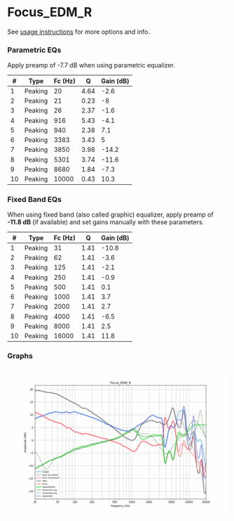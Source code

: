 # Focus_EDM_R
See [usage instructions](https://github.com/jaakkopasanen/AutoEq#usage) for more options and info.

### Parametric EQs
Apply preamp of -7.7 dB when using parametric equalizer.

|   # | Type    |   Fc (Hz) |    Q |   Gain (dB) |
|-----|---------|-----------|------|-------------|
|   1 | Peaking |        20 | 4.64 |        -2.6 |
|   2 | Peaking |        21 | 0.23 |        -8   |
|   3 | Peaking |        26 | 2.37 |        -1.6 |
|   4 | Peaking |       916 | 5.43 |        -4.1 |
|   5 | Peaking |       940 | 2.38 |         7.1 |
|   6 | Peaking |      3383 | 3.43 |         5   |
|   7 | Peaking |      3850 | 3.98 |       -14.2 |
|   8 | Peaking |      5301 | 3.74 |       -11.6 |
|   9 | Peaking |      8680 | 1.84 |        -7.3 |
|  10 | Peaking |     10000 | 0.43 |        10.3 |

### Fixed Band EQs
When using fixed band (also called graphic) equalizer, apply preamp of **-11.8 dB** (if available) and set gains manually with these parameters.

|   # | Type    |   Fc (Hz) |    Q |   Gain (dB) |
|-----|---------|-----------|------|-------------|
|   1 | Peaking |        31 | 1.41 |       -10.8 |
|   2 | Peaking |        62 | 1.41 |        -3.6 |
|   3 | Peaking |       125 | 1.41 |        -2.1 |
|   4 | Peaking |       250 | 1.41 |        -0.9 |
|   5 | Peaking |       500 | 1.41 |         0.1 |
|   6 | Peaking |      1000 | 1.41 |         3.7 |
|   7 | Peaking |      2000 | 1.41 |         2.7 |
|   8 | Peaking |      4000 | 1.41 |        -6.5 |
|   9 | Peaking |      8000 | 1.41 |         2.5 |
|  10 | Peaking |     16000 | 1.41 |        11.8 |

### Graphs
![](./Focus_EDM_R.png)
